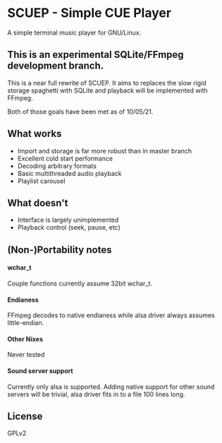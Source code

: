 # SCUEP - Simple CUE Player
A simple terminal music player for GNU/Linux.

## This is an experimental SQLite/FFmpeg development branch. 
This is a near full rewrite of SCUEP. It aims to replaces the slow rigid 
storage spaghetti with SQLite and playback will be implemented with FFmpeg. 

Both of those goals have been met as of 10/05/21.

## What works
- Import and storage is far more robust than in master branch
- Excellent cold start performance 
- Decoding arbitrary formats
- Basic multithreaded audio playback
- Playlist carousel

## What doesn't
- Interface is largely unimplemented
- Playback control (seek, pause, etc)


## (Non-)Portability notes
#### wchar_t
Couple functions currently assume 32bit wchar_t.
#### Endianess
FFmpeg decodes to native endianess while alsa driver always assumes 
little-endian. 
#### Other Nixes
Never tested
#### Sound server support
Currently only alsa is supported. 
Adding native support for other sound servers will be trivial, alsa driver 
fits in to a file 100 lines long.


## License
GPLv2

